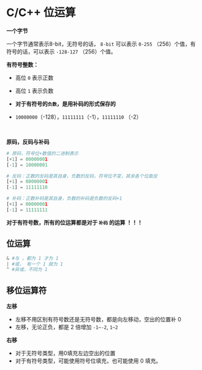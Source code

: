 # C/C++ 位运算

**一个字节**

一个字节通常表示8-bit，无符号的话， `8-bit` 可以表示 `0-255` （256）个值，有符号的话，可以表示 `-128-127` （256）个值。



**有符号整数：**

* 高位 `0` 表示正数
* 高位 `1` 表示负数


* **对于有符号的`负数`，是用补码的形式保存的**

* `10000000`（-128），`11111111`（-1），`11111110` （-2）

  ​



**原码，反码与补码**

```python
# 原码，符号位+数值的二进制表示
[+1] = 00000001
[-1] = 10000001
```

```python
# 反码：正数的反码是其自身，负数的反码，符号位不变，其余各个位取反
[+1] = 00000001
[-1] = 11111110
```

```python
# 补码：正数补码是其自身，负数的补码是负数的反码+1
[+1] = 00000001
[-1] = 11111111
```



**对于有符号数，所有的位运算都是对于 `补码` 的运算 ！！！** 



## 位运算

```python
& #与 ，都为 1 才为 1
| #或， 有一个 1 就为 1
^ #异或，不同为 1
```



## 移位运算符

**左移**

* 左移不用区别有符号数还是无符号数，都是向左移动，空出的位置补 0
* 左移，无论正负，都是 2 倍增加 `-1~-2`, `1~2`

**右移**

* 对于无符号类型，用0填充左边空出的位置
* 对于有符号类型，可能使用符号位填充，也可能使用 0 填充。





